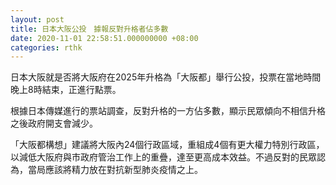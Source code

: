 ```yaml
---
layout: post
title: 日本大阪公投　據報反對升格者佔多數
date: 2020-11-01 22:58:51.000000000 +08:00
categories: rthk
---
```


日本大阪就是否將大阪府在2025年升格為「大阪都」舉行公投，投票在當地時間晚上8時結束，正進行點票。

根據日本傳媒進行的票站調查，反對升格的一方佔多數，顯示民眾傾向不相信升格之後政府開支會減少。

「大阪都構想」建議將大阪內24個行政區域，重組成4個有更大權力特別行政區，以減低大阪府與市政府管治工作上的重疊，達至更高成本效益。不過反對的民眾認為，當局應該將精力放在對抗新型肺炎疫情之上。
